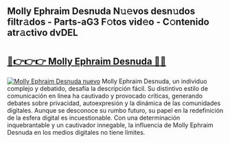 ## Molly Ephraim Desnuda N𝚞𝚎vos desn𝚞dos filtr𝚊dos - Parts-aG3 F𝚘tos vid𝚎o - C𝚘ntenido atr𝚊ctivo dvDEL

# <h2><a href="http://mb0xpn5.tromn.icu/?c=Molly+Ephraim+Desnuda">🔗👉👉👉 Molly Ephraim Desnuda 🔗🔗</a></h2>

[![Molly Ephraim Desnuda nuevo](https://i.imgur.com/pEAQMta.gif)](http://mb0xpn5.tromn.icu/?c=Molly+Ephraim+Desnuda)
Molly Ephraim Desnuda, un individuo complejo y debatido, desafía la descripción fácil. Su distintivo estilo de comunicación en línea ha cautivado y provocado críticas, generando debates sobre privacidad, autoexpresión y la dinámica de las comunidades digitales. Aunque se desconoce su rumbo futuro, su papel en la redefinición de la esfera digital es incuestionable. Con una determinación inquebrantable y un cautivador innegable, la influencia de Molly Ephraim Desnuda en los medios digitales no tiene límites.
